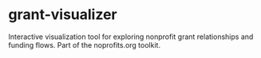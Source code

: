# grant-visualizer
Interactive visualization tool for exploring nonprofit grant relationships and funding flows. Part of the noprofits.org toolkit.
